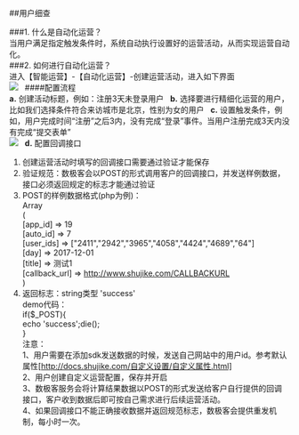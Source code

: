 ##用户细查  

###1. 什么是自动化运营？  
当用户满足指定触发条件时，系统自动执行设置好的运营活动，从而实现运营自动化。  
###2. 如何进行自动化运营？  
进入【智能运营】-【自动化运营】-创建运营活动，进入如下界面  
![](http://www.shujike.com/docsimg/自动化运营1.jpg)  
####配置流程  
**a.** 创建活动标题，例如：注册3天未登录用户  
**b.** 选择要进行精细化运营的用户，比如我们选择条件符合来访城市是北京，性别为女的用户  
**c.** 设置触发条件，例如，用户完成时间“注册”之后3内，没有完成“登录”事件。当用户注册完成3天内没有完成“提交表单”  
![](http://www.shujike.com/docsimg/自动化运营2.jpg)  
**d.** 配置回调接口  
1)	创建运营活动时填写的回调接口需要通过验证才能保存  
2)	验证规范：数极客会以POST的形式调用客户的回调接口，并发送样例数据，接口必须返回规定的标志才能通过验证  
3)	POST的样例数据格式(php为例)：  
Array  
(  
    [app_id] => 19  
    [auto_id] => 7  
    [user_ids] => ["2411","2942","3965","4058","4424","4689","64"]  
    [day] => 2017-12-01  
    [title] => 测试1  
    [callback_url] => http://www.shujike.com/CALLBACKURL  
)  
4)	返回标志：string类型 'success'  
	demo代码：  
	if($_POST){  
      	 	echo 'success';die();  
}  
注意：  
1、用户需要在添加sdk发送数据的时候，发送自己网站中的用户id。参考默认属性[http://docs.shujike.com/自定义设置/自定义属性.html]  
2、用户创建自定义运营配置，保存并开启  
3、数极客服务会将计算结果数据以POST的形式发送给客户自行提供的回调接口，客户收到数据后即可按自己需求进行后续运营活动。  
4、如果回调接口不能正确接收数据并返回规范标志，数极客会提供重发机制，每小时一次。  
